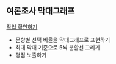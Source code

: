## 여론조사 막대그래프
<a href="https://sssjsjj.github.io/study/poll-bar-graph/" title="새창" target="_blank">작업 확인하기</a>

- 문항별 선택 비율을 막대그래프로 표현하기
- 최대 막대 기준으로 5씩 분할선 그리기
- 평점 노출하기
